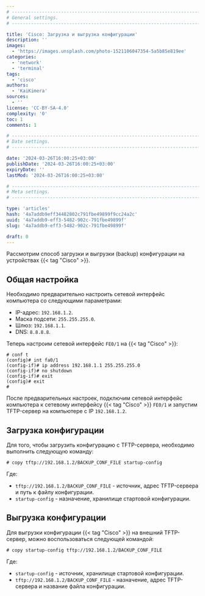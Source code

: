 ```yaml
---
# -------------------------------------------------------------------------------------------------------------------- #
# General settings.
# -------------------------------------------------------------------------------------------------------------------- #

title: 'Cisco: Загрузка и выгрузка конфигурации'
description: ''
images:
  - 'https://images.unsplash.com/photo-1521106047354-5a5b85e819ee'
categories:
  - 'network'
  - 'terminal'
tags:
  - 'cisco'
authors:
  - 'KaiKimera'
sources:
  - ''
license: 'CC-BY-SA-4.0'
complexity: '0'
toc: 1
comments: 1

# -------------------------------------------------------------------------------------------------------------------- #
# Date settings.
# -------------------------------------------------------------------------------------------------------------------- #

date: '2024-03-26T16:00:25+03:00'
publishDate: '2024-03-26T16:00:25+03:00'
expiryDate: ''
lastMod: '2024-03-26T16:00:25+03:00'

# -------------------------------------------------------------------------------------------------------------------- #
# Meta settings.
# -------------------------------------------------------------------------------------------------------------------- #

type: 'articles'
hash: '4a7addb9eff34482802c791fbe49899f9cc24a2c'
uuid: '4a7addb9-eff3-5482-902c-791fbe49899f'
slug: '4a7addb9-eff3-5482-902c-791fbe49899f'

draft: 0
---
```


Рассмотрим способ загрузки и выгрузки (backup) конфигурации на устройствах {{< tag "Cisco" >}}.

<!--more-->

## Общая настройка

Необходимо предварительно настроить сетевой интерфейс компьютера со следующими параметрами:

- IP-адрес: `192.168.1.2`.
- Маска подсети: `255.255.255.0`.
- Шлюз: `192.168.1.1`.
- DNS: `8.8.8.8`.

Теперь настроим сетевой интерфейс `FE0/1` на {{< tag "Cisco" >}}:

```
# conf t
(config)# int fa0/1
(config-if)# ip address 192.168.1.1 255.255.255.0
(config-if)# no shutdown
(config-if)# exit
(config)# exit
#
```

После предварительных настроек, подключим сетевой интерфейс компьютера к сетевому интерфейсу {{< tag "Cisco" >}} `FE0/1` и запустим TFTP-сервер на компьютере c IP `192.168.1.2`.

## Загрузка конфигурации

Для того, чтобы загрузить конфигурацию с TFTP-сервера, необходимо выполнить следующую команду:

```
# copy tftp://192.168.1.2/BACKUP_CONF_FILE startup-config
```

Где:

- `tftp://192.168.1.2/BACKUP_CONF_FILE` - источник, адрес TFTP-сервера и путь к файлу конфигурации.
- `startup-config` - назначение, хранилище стартовой конфигурации.

## Выгрузка конфигурации

Для выгрузки конфигурации {{< tag "Cisco" >}} на внешний TFTP-сервер, можно воспользоваться следующей командой:

```
# copy startup-config tftp://192.168.1.2/BACKUP_CONF_FILE
```

Где:

- `startup-config` - источник, хранилище стартовой конфигурации.
- `tftp://192.168.1.2/BACKUP_CONF_FILE` - назначение, адрес TFTP-сервера и название файла конфигурации.
